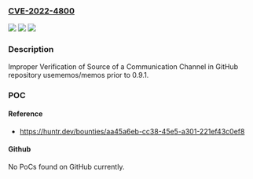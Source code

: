 ### [CVE-2022-4800](https://cve.mitre.org/cgi-bin/cvename.cgi?name=CVE-2022-4800)
![](https://img.shields.io/static/v1?label=Product&message=usememos%2Fmemos&color=blue)
![](https://img.shields.io/static/v1?label=Version&message=n%2Fa&color=blue)
![](https://img.shields.io/static/v1?label=Vulnerability&message=CWE-940%20Improper%20Verification%20of%20Source%20of%20a%20Communication%20Channel&color=brighgreen)

### Description

Improper Verification of Source of a Communication Channel in GitHub repository usememos/memos prior to 0.9.1.

### POC

#### Reference
- https://huntr.dev/bounties/aa45a6eb-cc38-45e5-a301-221ef43c0ef8

#### Github
No PoCs found on GitHub currently.

